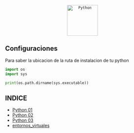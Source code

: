 <div align="center">
	<code><img width="100" src="https://user-images.githubusercontent.com/25181517/183423507-c056a6f9-1ba8-4312-a350-19bcbc5a8697.png" alt="Python" title="Python"/></code>
</div>

## Configuraciones

Para saber la ubicacion de la ruta de instalacion de tu python

```python
import os
import sys

print(os.path.dirname(sys.executable))
```

## INDICE
<!-- TOC -->

- [Python 01](Python%2001.md)
- [Python 02](Python%2002.md)
- [Python 03](Python%2003.md)
- [entornos_virtuales](entornos_virtuales.md)
